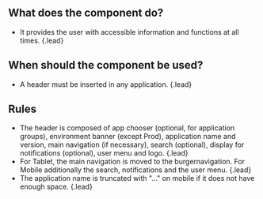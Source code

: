 ## What does the component do?
* It provides the user with accessible information and functions at all times. {.lead}

## When should the component be used?
* A header must be inserted in any application. {.lead}

## Rules
* The header is composed of app chooser (optional, for application groups), environment banner (except Prod), application name and version, main navigation (if necessary), search (optional), display for notifications (optional), <sbb-link variant="inline" type="button" href="/en/design-system/lean/components/usermenu/">user menu</sbb-link> and <sbb-link variant="inline" type="button" href="/en/design-system/lean/basics/brand/">logo</sbb-link>. {.lead}
* For Tablet, the main navigation is moved to the burgernavigation. For Mobile additionally the search, notifications and the user menu. {.lead}
* The application name is truncated with "..." on mobile if it does not have enough space. {.lead}